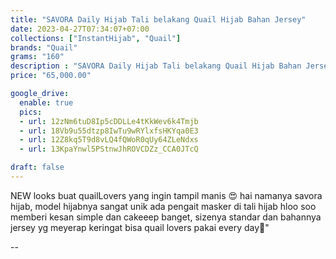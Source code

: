 ```yaml
---
title: "SAVORA Daily Hijab Tali belakang Quail Hijab Bahan Jersey"
date: 2023-04-27T07:34:07+07:00
collections: ["InstantHijab", "Quail"]
brands: "Quail"
grams: "160"
description : "SAVORA Daily Hijab Tali belakang Quail Hijab Bahan Jersey"
price: "65,000.00"

google_drive:
  enable: true
  pics:
  - url: 12zNm6tuD8Ip5cDDLLe4tKkWev6k4Tmjb
  - url: 18Vb9u55dtzp8IwTu9wRYlxfsHKYqa0E3
  - url: 12Z8kq5T9d8vLQ4fQWoR0qUy64ZLeNdxs
  - url: 13KpaYnwl5PStnwJhROVCDZz_CCA0JTcQ

draft: false
---
```


NEW looks buat quailLovers yang ingin tampil manis 😍 hai namanya savora hijab, model hijabnya sangat unik ada pengait masker di tali hijab hloo soo memberi kesan simple dan cakeeep banget, sizenya standar dan bahannya jersey yg meyerap keringat  bisa quail lovers pakai every day🥰"

--    
 

